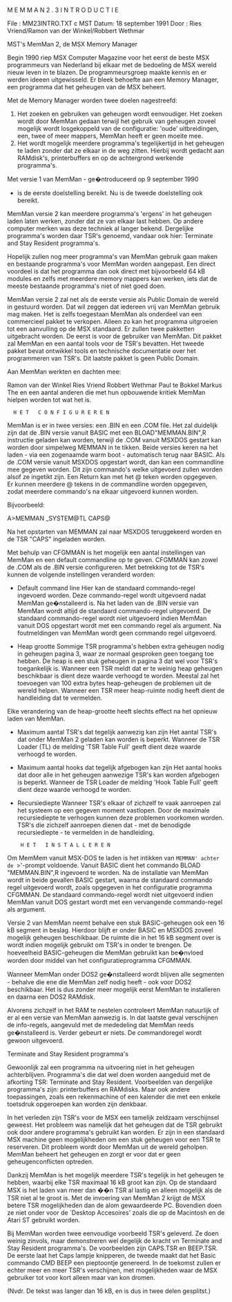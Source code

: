 M E M M A N   2 . 3   I N T R O D U C T I E


File : MM23INTRO.TXT c  MST
Datum: 18 september 1991
Door : Ries Vriend/Ramon van der Winkel/Robbert Wethmar


   MST's MemMan 2, de MSX Memory Manager

Begin  1990 riep  MSX Computer  Magazine voor  het eerst  de
beste  MSX  programmeurs  van  Nederland bij  elkaar met  de
bedoeling  de  MSX  wereld  nieuw  leven  in  te  blazen. De
programmeursgroep  maakte   kennis  en   er  werden   ideeen
uitgewisseld.  Er bleek behoefte aan een Memory Manager, een
programma dat het geheugen van de MSX beheert.

Met de Memory Manager worden twee doelen nagestreefd:

1) Het zoeken  en gebruiken  van geheugen wordt eenvoudiger.
Het  zoeken wordt  door MemMan gedaan terwijl het gebruik
van  geheugen zoveel  mogelijk wordt  losgekoppeld van de
configuratie:  'oude'  uitbreidingen,  een, twee  of meer
mappers, MemMan heeft er geen moeite mee.
2) Het wordt mogelijk meerdere programma's tegelijkertijd in
het  geheugen te  laden zonder  dat ze  elkaar in  de weg
zitten.    Hierbij   wordt    gedacht   aan    RAMdisk's,
printerbuffers en op de achtergrond werkende programma's.

Met versie 1 van MemMan - ge�ntroduceerd op 9 september 1990
-  is  de  eerste  doelstelling  bereikt.  Nu  is  de tweede
doelstelling ook bereikt.

MemMan versie  2 kan  meerdere programma's  'ergens' in  het
geheugen  laden laten  werken, zonder dat ze van elkaar last
hebben.  Op  andere  computer  merken was  deze techniek  al
langer  bekend.  Dergelijke  programma's  worden daar  TSR's
genoemd,  vandaar  ook  hier:  Terminate  and  Stay Resident
programma's.

Hopelijk zullen nog meer programma's van MemMan gebruik gaan
maken en bestaande programma's voor MemMan worden aangepast.
Een direct  voordeel is dat het programma dan ook direct met
bijvoorbeeld  64  kB  modules en  zelfs met  meerdere memory
mappers kan werken, iets dat de meeste bestaande programma's
niet of niet goed doen.

MemMan  versie 2  zal net  als de  eerste versie  als Public
Domain  de  wereld in  gestuurd worden.  Dat wil  zeggen dat
iedereen vrij  van MemMan  gebruik mag  maken. Het  is zelfs
toegestaan  MemMan als  onderdeel van een commercieel pakket
te verkopen.  Alleen zo kan het programma uitgroeien tot een
aanvulling  op de  MSX standaard.  Er zullen  twee pakketten
uitgebracht  worden.  De  eerst  is  voor  de gebruiker  van
MemMan. Dit  pakket zal  MemMan en  een aantal tools voor de
TSR's  bevatten. Het  tweede pakket bevat ontwikkel tools en
technische documentatie over het programmeren van TSR's. Dit
laatste pakket is geen Public Domain.


Aan MemMan werkten en dachten mee:

Ramon van der Winkel
Ries Vriend
Robbert Wethmar
Paul te Bokkel
Markus The
en een aantal anderen die met hun opbouwende kritiek MemMan
hielpen worden tot wat het is.


      H E T   C O N F I G U R E R E N

MemMan is er in twee versies: een .BIN en een .COM file. Het
zal duidelijk  zijn dat  de .BIN versie vanuit BASIC met een
BLOAD"MEMMAN.BIN",R  instructie geladen  kan worden, terwijl
de  .COM  vanuit MSXDOS  gestart kan  worden door  simpelweg
MEMMAN in  te tikken. Beide versies keren na het laden - via
een zogenaamde warm boot - automatisch terug naar BASIC. Als
de  .COM versie  vanuit MSXDOS  opgestart wordt, dan kan een
commandline mee  gegeven worden.  Dit zijn  commando's welke
uitgevoerd  zullen worden alsof ze ingetikt zijn. Een Return
kan met  het @  teken worden opgegeven. Er kunnen meerdere @
tekens  in de  commandline worden  opgegeven, zodat meerdere
commando's na elkaar uitgevoerd kunnen worden.

Bijvoorbeeld:

A>MEMMAN _SYSTEM@TL CAPS@

Na het  opstarten van  MEMMAN zal  naar MSXDOS  teruggekeerd
worden en de TSR "CAPS" ingeladen worden.

Met   behulp  van   CFGMMAN  is   het  mogelijk  een  aantal
instellingen van  MemMan en  een default  commandline op  te
geven.  CFGMMAN  kan  zowel  de  .COM  als  de  .BIN  versie
configureren. Met betrekking tot de TSR's kunnen de volgende
instellingen veranderd worden:

- Default command line
Hier  kan de standaard commando-regel ingevoerd worden. Deze
commando-regel wordt  uitgevoerd nadat  MemMan ge�nstalleerd
is.  Na het laden van de .BIN versie van MemMan wordt altijd
de   standaard   commando-regel  uitgevoerd.   De  standaard
commando-regel wordt  niet uitgevoerd  indien MemMan  vanuit
DOS  opgestart wordt met een commando regel als argument. Na
foutmeldingen   van   MemMan  wordt   geen  commando   regel
uitgevoerd.

- Heap grootte
Sommige  TSR  programma's  hebben  extra  geheugen  nodig in
geheugen pagina  3, waar  ze normaal  gesproken geen toegang
toe hebben. De heap is een stuk geheugen in pagina 3 dat wel
voor  TSR's toegankelijk is. Wanneer een TSR meldt dat er te
weinig  heap  geheugen  beschikbaar  is  dient  deze  waarde
verhoogd te  worden. Meestal zal het toevoegen van 100 extra
bytes  heap-geheugen  de  problemen  uit  de wereld  helpen.
Wanneer  een  TSR  meer  heap-ruimte  nodig  heeft  dient de
handleiding dat te vermelden.

Elke verandering van de heap-grootte heeft slechts effect na
het opnieuw laden van MemMan.

- Maximum aantal TSR's dat tegelijk aanwezig kan zijn
Het  aantal TSR's  dat onder  MemMan 2 geladen kan worden is
beperkt. Wanneer  de TSR  Loader (TL)  de melding 'TSR Table
Full' geeft dient deze waarde verhoogd te worden.

- Maximum aantal hooks dat tegelijk afgebogen kan zijn
Het  aantal hooks  dat door  alle in  het geheugen aanwezige
TSR's kan worden afgebogen is beperkt. Wanneer de TSR Loader
de  melding  'Hook  Table  Full'  geeft  dient  deze  waarde
verhoogd te worden.

- Recursiediepte
Wanneer TSR's  elkaar of  zichzelf te vaak aanroepen zal het
systeem  op een  gegeven moment  vastlopen. Door de maximale
recursiediepte te  verhogen kunnen  deze problemen voorkomen
worden.  TSR's die  zichzelf aanroepen  dienen dat  - met de
benodigde recursiediepte - te vermelden in de handleiding.


       H E T   I N S T A L L E R E N

Om  MemMem  vanuit  MSX-DOS  te  laden  is het  intikken van
`MEMMAN' achter  de `>'-prompt voldoende. Vanuit BASIC dient
het commando BLOAD "MEMMAN.BIN",R ingevoerd te worden. Na de
installatie   van  MemMan  wordt  in  beide  gevallen  BASIC
gestart,  waarna  de  standaard  commando  regel  uitgevoerd
wordt,  zoals   opgegeven  in   het  configuratie  programma
CFGMMAN.  De standaard  commando-regel wordt niet uitgevoerd
indien MemMan  vanuit DOS  gestart wordt met een vervangende
commando-regel als argument.

Versie  2 van  MemMan neemt  behalve een stuk BASIC-geheugen
ook een  16 kB  segment in  beslag. Hierdoor blijft er onder
BASIC  en MSXDOS  zoveel mogelijk  geheugen beschikbaar.  De
ruimte  die  in  het  16  kB  segment over  is wordt  indien
mogelijk  gebruikt   om  TSR's   in  onder  te  brengen.  De
hoeveelheid BASIC-geheugen die MemMan gebruikt kan be�nvloed
worden door middel van het configuratieprogramma CFGMMAN.

Wanneer  MemMan onder  DOS2 ge�nstalleerd wordt blijven alle
segmenten -  behalve die  ene die  MemMan zelf nodig heeft -
ook  voor DOS2  beschikbaar. Het is dus zonder meer mogelijk
eerst MemMan te installeren en daarna een DOS2 RAMdisk.

Alvorens zichzelf  in het RAM te nestelen controleert MemMan
natuurlijk  of er  al een  versie van MemMan aanwezig is. In
dat laatste  geval verschijnen de info-regels, aangevuld met
de  mededeling  dat  MemMan reeds  ge�nstalleerd is.  Verder
gebeurt er niets. De commandoregel wordt gewoon uitgevoerd.


  Terminate and Stay Resident programma's

Gewoonlijk  zal  een  programma  na  uitvoering niet  in het
geheugen  achterblijven. Programma's die dat wel doen worden
aangeduid met de afkorting TSR: Terminate and Stay Resident.
Voorbeelden van  dergelijke programma's zijn: printerbuffers
en   RAMdisks.  Maar  ook  andere  toepassingen,  zoals  een
rekenmachine of  een kalender  die met  een enkele toetsdruk
opgeroepen kan worden zijn denkbaar.

In het verleden zijn TSR's voor de MSX een tamelijk zeldzaam
verschijnsel  geweest.  Het  probleem was  namelijk dat  het
geheugen  dat de  TSR gebruikt  ook door  andere programma's
gebruikt kan  worden. Er  zijn in  een standaard MSX machine
geen  mogelijkheden om  een stuk  geheugen voor  een TSR  te
reserveren. Dit  probleem wordt  door MemMan  uit de  wereld
geholpen.  MemMan beheert  het geheugen en zorgt er voor dat
er geen geheugenconflicten optreden.

Dankzij MemMan  is het  mogelijk meerdere  TSR's tegelijk in
het  geheugen te  hebben, waarbij  elke TSR  maximaal 16  kB
groot kan  zijn. Op  de standaard  MSX is het laden van meer
dan  ��n TSR al lastig en alleen mogelijk als de TSR niet al
te groot  is. Met  de invoering  van MemMan  2 krijgt de MSX
betere  TSR  mogelijkheden  dan  de  alom  gewaardeerde  PC.
Bovendien  doen ze  niet onder  voor de `Desktop Accesoires'
zoals die op de Macintosh en de Atari ST gebruikt worden.

Bij MemMan  worden twee eenvoudige voorbeeld TSR's geleverd.
Ze  doen weinig  zinvols, maar  demonstreren wel degelijk de
kracht  vn  Terminate  and  Stay  Resident  programma's.  De
voorbeelden zijn  CAPS.TSR en  BEEP.TSR. De  eerste laat het
Caps  lampje  knipperen,  de  tweede  maakt  dat  het  Basic
commando  CMD BEEP een pieptoontje genereerd. In de toekomst
zullen  er  echter  meer  en  meer  TSR's  verschijnen,  met
mogelijkheden waar  de MSX  gebruiker tot  voor kort  alleen
maar van kon dromen.

(Nvdr.  De tekst  was langer  dan 16  kB, en  is dus in twee
delen gesplitst.)

